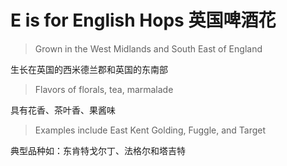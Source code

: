 # E is for English Hops 英国啤酒花

> Grown in the West Midlands and South East of England

生长在英国的西米德兰郡和英国的东南部

> Flavors of florals, tea, marmalade

具有花香、茶叶香、果酱味

> Examples include East Kent Golding, Fuggle, and Target

典型品种如：东肯特戈尔丁、法格尔和塔吉特